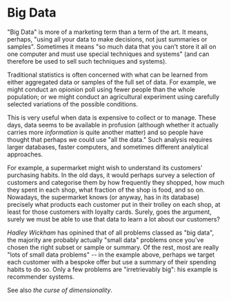 # Big Data

"Big Data" is more of a marketing term than a term of the art. It means, perhaps, "using all your data to make decisions, not just summaries or samples". Sometimes it means "so much data that you can't store it all on one computer and must use special techniques and systems" (and can therefore be used to sell such techniques and systems).

Traditional statistics is often concerned with what can be learned from either aggregated data or samples of the full set of data. For example, we might conduct an opionion poll using fewer people than the whole population; or we might conduct an agricultural experiment using carefully selected variations of the possible conditions.

This is very useful when data is expensive to collect or to manage. These days, data seems to be available in profusion (although whether it actually carries more _information_ is quite another matter) and so people have thought that perhaps we could use "all the data." Such analysis requires larger databases, faster computers, and sometimes different analytical approaches.

For example, a supermarket might wish to understand its customers' purchasing habits. In the old days, it would perhaps survey a selection of customers and categorise them by how frequently they shopped, how much they spent in each shop, what fraction of the shop is food, and so on. Nowadays, the supermarket knows (or anyway, has in its database) precisely what products each customer put in their trolley on each shop, at least for those customers with loyalty cards. Surely, goes the argument, surely we must be able to use that data to learn a lot about our customers?

*Hadley Wickham* has opinined that of all problems classed as "big data", the majority are probably actually "small data" problems once you've chosen the right subset or sample or summary. Of the rest, most are really "lots of small data problems" -- in the example above, perhaps we target each customer with a bespoke offer but use a summary of their spending habits to do so. Only a few problems are "irretrievably big": his example is recommender systems.

See also *the curse of dimensionality*.









